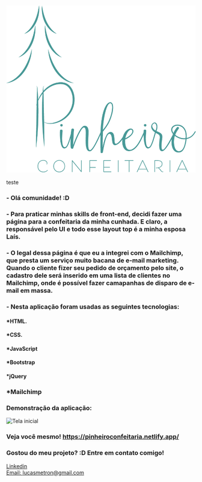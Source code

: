 <!-- <div align="center" width="20px">
  <img style="width: 20px;" src="./assets/images/greenLogo.png" alt="Logo Confeitaria">
  
</div> -->

![logo](./assets/images/greenLogo.png)

teste

### - Olá comunidade! :D

### - Para praticar minhas skills de front-end, decidi fazer uma página para a confeitaria da minha cunhada. E claro, a responsável pelo UI e todo esse layout top é a minha esposa Laís.

### - O legal dessa página é que eu a integrei com o Mailchimp, que presta um serviço muito bacana de e-mail marketing. Quando o cliente fizer seu pedido de orçamento pelo site, o cadastro dele será inserido em uma lista de clientes no Mailchimp, onde é possível fazer camapanhas de disparo de e-mail em massa.   

### - Nesta aplicação foram usadas as seguintes tecnologias:

#### *HTML.
#### *CSS.
#### *JavaScript
#### *Bootstrap
#### *jQuery
### *Mailchimp

### Demonstração da aplicação:
![Tela inicial](./assets/gifs/confeitaria.gif)

### Veja você mesmo! https://pinheiroconfeitaria.netlify.app/

### Gostou do meu projeto? :D Entre em contato comigo! 
[Linkedin](https://www.linkedin.com/in/lucas-rosa-058683102/) <br/>
[Email: lucasmetron@gmail.com](mailto:lucasmetron@gmail.com)